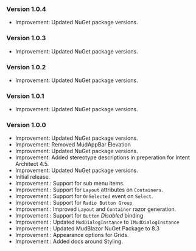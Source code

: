 ### Version 1.0.4

- Improvement: Updated NuGet package versions.

### Version 1.0.3

- Improvement: Updated NuGet package versions.

### Version 1.0.2

- Improvement: Updated NuGet package versions.

### Version 1.0.1

- Improvement: Updated NuGet package versions.

### Version 1.0.0

- Improvement: Updated NuGet package versions.
- Improvement: Removed MudAppBar Elevation
- Improvement: Updated NuGet package versions.
- Improvement: Added stereotype descriptions in preperation for Intent Architect 4.5. 
- Improvement: Updated NuGet package versions.
- Initial release.
- Improvement : Support for sub menu items.
- Improvement : Support for `Layout` attributes on `Containers`.
- Improvement : Support for `OnSelected` event on `Select`.
- Improvement : Support for `Radio Button Group`
- Improvement : Improved `Layout` and `Container` razor generation.
- Improvement : Support for `Button` _Disabled_ binding
- Improvement : Updated `MudDialogInstance` to `IMudDialogInstance`
- Improvement : Updated MudBlazor NuGet Package to 8.3
- Improvement : Appearance options for Grids.
- Improvement : Added docs around Styling.
